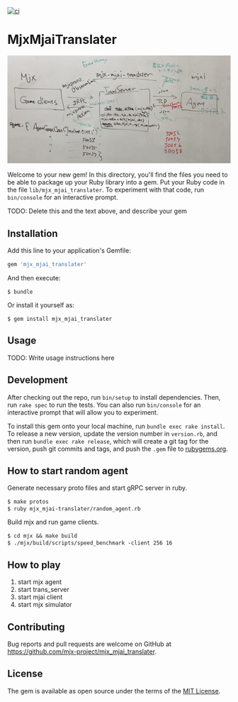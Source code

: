 [![ci](https://github.com/mjx-project/mjx_mjai_translater/actions/workflows/ci.yml/badge.svg)](https://github.com/mjx-project/mjx_mjai_translater/actions/workflows/ci.yml)

# MjxMjaiTranslater

![](fig/mjx_mjai_translater.jpg)

Welcome to your new gem! In this directory, you'll find the files you need to be able to package up your Ruby library into a gem. Put your Ruby code in the file `lib/mjx_mjai_translater`. To experiment with that code, run `bin/console` for an interactive prompt.

TODO: Delete this and the text above, and describe your gem

## Installation

Add this line to your application's Gemfile:

```ruby
gem 'mjx_mjai_translater'
```

And then execute:

    $ bundle

Or install it yourself as:

    $ gem install mjx_mjai_translater

## Usage

TODO: Write usage instructions here

## Development

After checking out the repo, run `bin/setup` to install dependencies. Then, run `rake spec` to run the tests. You can also run `bin/console` for an interactive prompt that will allow you to experiment.

To install this gem onto your local machine, run `bundle exec rake install`. To release a new version, update the version number in `version.rb`, and then run `bundle exec rake release`, which will create a git tag for the version, push git commits and tags, and push the `.gem` file to [rubygems.org](https://rubygems.org).

## How to start random agent

Generate necessary proto files and start gRPC server in ruby.

```
$ make protos
$ ruby mjx_mjai-translater/random_agent.rb
```

Build mjx and run game clients.

```
$ cd mjx && make build
$ ./mjx/build/scripts/speed_benchmark -client 256 16
```

## How to play
1. start mjx agent
2. start trans_server
3. start mjai client
4. start mjx simulator

## Contributing

Bug reports and pull requests are welcome on GitHub at https://github.com/mjx-project/mjx_mjai_translater.

## License

The gem is available as open source under the terms of the [MIT License](https://opensource.org/licenses/MIT).
